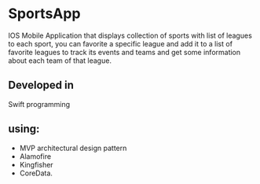# SportsApp
IOS Mobile Application that displays collection of sports with list of leagues to each sport, you can favorite a specific league and add it to a list of favorite leagues to track its events and teams and get some information about each team of that league.

## Developed in
 Swift programming

## using: 
- MVP architectural design pattern
- Alamofire 
- Kingfisher
- CoreData.

